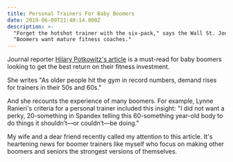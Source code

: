 ```yaml
---
title: Personal Trainers For Baby Boomers
date: 2019-06-09T21:48:14.800Z
description: >-
  "Forget the hotshot trainer with the six-pack," says the Wall St. Journal. 
  "Boomers want mature fitness coaches."
---
```

Journal reporter <a href="https://www.wsj.com/articles/forget-the-hotshot-trainer-with-the-six-pack-boomers-want-mature-fitness-coaches-11554557400" target="blank">Hilary Potkowitz's article</a> is a must-read for baby boomers looking to get the best return on their fitness investment. 

She writes "As older people hit the gym in record numbers, demand rises for trainers in their 50s and 60s."

And she recounts the experience of many boomers. For example, Lynne Ranieri's criteria for a personal trainer included this insight: "I did not want a perky, 20-something in Spandex telling this 60-something year-old body to do things it shouldn’t—or couldn’t—be doing."

My wife and a dear friend recently called my attention to this article. It's heartening news for boomer trainers like myself who focus on making other boomers and seniors the strongest versions of themselves.
